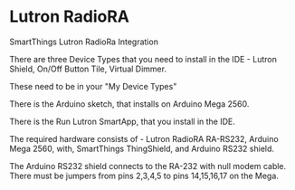 # Lutron RadioRA 
SmartThings Lutron RadioRa Integration

There are three Device Types that you need to install in the IDE -
  Lutron Shield, 
  On/Off Button Tile, 
  Virtual Dimmer.
  
These need to be in your "My Device Types"

There is the Arduino sketch, that installs on Arduino Mega 2560. 

There is the Run Lutron SmartApp, that you install in the IDE.

The required hardware consists of -
  Lutron RadioRA RA-RS232, 
  Arduino Mega 2560, with, 
  SmartThings ThingShield, and
  Arduino RS232 shield.
  
  The Arduino RS232 shield connects to the RA-232 with null modem cable.
  There must be jumpers from pins 2,3,4,5 to pins 14,15,16,17 on the Mega.
